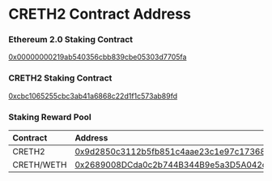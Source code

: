 # CRETH2 Contract Address

### Ethereum 2.0 Staking Contract

[0x00000000219ab540356cbb839cbe05303d7705fa](https://etherscan.io/address/0x00000000219ab540356cbb839cbe05303d7705fa)

### CRETH2 Staking Contract

[0xcbc1065255cbc3ab41a6868c22d1f1c573ab89fd](https://etherscan.io/address/0xcbc1065255cbc3ab41a6868c22d1f1c573ab89fd#code)

### Staking Reward Pool

| Contract | Address |
| :--- | :--- |
| CRETH2 | [0x9d2850c3112b5fb851c4aae23c1e97c1736898cb](https://etherscan.io/address/0x9d2850c3112b5fb851c4aae23c1e97c1736898cb) |
| CRETH/WETH | [0x2689008DCda0c2b744B344B9e5a3D5A042c227Da](https://etherscan.io/address/0x2689008DCda0c2b744B344B9e5a3D5A042c227Da) |

